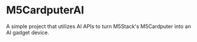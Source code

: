 # M5CardputerAI
A simple project that utilizes AI APIs to turn M5Stack's M5Cardputer into an AI gadget device.
